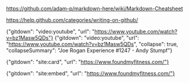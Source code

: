 https://github.com/adam-p/markdown-here/wiki/Markdown-Cheatsheet

https://help.github.com/categories/writing-on-github/

{"gitdown": "video:youtube", "url": "https://www.youtube.com/watch?v=bz1Masw5QDs"}
{"gitdown": "video:youtube", "url": "https://www.youtube.com/watch?v=bz1Masw5QDs", "collapse": true, "collapseSummary": "Joe Rogan Experience #1247 - Andy Stumpf"}

{"gitdown": "site:card", "url": "https://www.foundmyfitness.com/"}

{"gitdown": "site:embed", "url": "https://www.foundmyfitness.com/"}
